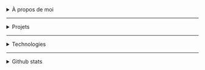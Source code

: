 <details><summary>À propos de moi</summary>  

![](https://img.shields.io/github/commit-activity/m/lx78WyY0J5/lx78WyY0J5?color=red&style=for-the-badge)
![](https://img.shields.io/github/last-commit/lx78WyY0J5/lx78WyY0J5?color=red&style=for-the-badge)  
![](https://img.shields.io/github/stars/lx78WyY0J5?color=red&style=for-the-badge)
![](https://img.shields.io/github/stars/lx78WyY0J5/lx78WyY0J5?color=red&label=repo%20stars&style=for-the-badge)
![](https://komarev.com/ghpvc/?username=lx78WyY0J5&color=red&label=%F0%9F%91%80)  
[![](https://lanyard.cnrad.dev/api/748530290917638165?bg=151515&idleMessage=...&borderRadius=0)](https://discord.com/users/748530290917638165)

</details>

----

<details><summary>Projets</summary>  
  
| Projets | Détails |
|------|------|
| - [Github](https://github.com/uhcefr) <br> - [Page.io](https://uhcefr.github.io/) <br> - [Repos .github](https://github.com/uhcefr/.github) <br> - [Repos Page.io](https://github.com/uhcefr/uhcefr.github.io) <br> - [Repos Plugin](https://github.com/uhcefr/plugin) <br> - [Repos Bot](https://github.com/uhcefr/bot) | <a href="https://uhce.fr"><img src="https://uhce.fr/storage/img/logo.png" width=70 height=70></a> ![Website](https://img.shields.io/website?down_color=red&down_message=offline&style=for-the-badge&up_color=green&up_message=online&url=https%3A%2F%2Fuhce.fr) <a href="https://uhce.fr/discord"><img src="https://discordapp.com/api/guilds/1015687367102836869/widget.png"></a> <br> ![https://uhce.fr/](https://uhce.fr/storage/img/gif.gif) |
| - [Page Github.io](https://lx78wyy0j5.github.io) <br> - [Repo Github.io](https://github.com/lx78WyY0J5/lx78WyY0J5.github.io) | ![](https://img.shields.io/github/commit-activity/m/lx78WyY0J5/lx78WyY0J5.github.io?color=red&style=for-the-badge)  ![](https://img.shields.io/github/last-commit/lx78WyY0J5/lx78WyY0J5.github.io?color=red&style=for-the-badge)  ![](https://img.shields.io/github/contributors/lx78WyY0J5/lx78WyY0J5.github.io?style=for-the-badge)  ![](https://img.shields.io/github/stars/lx78WyY0J5/lx78WyY0J5.github.io?color=red&label=repo%20stars&style=for-the-badge)  ![](https://img.shields.io/github/languages/code-size/lx78WyY0J5/lx78wyy0j5.github.io?color=red)  ![](https://img.shields.io/github/repo-size/lx78WyY0J5/lx78WyY0J5.github.io?color=red) |
| En cours | 🔐 [Repo Plugin-Bot](https://github.com/lx78WyY0J5/Plugin-Bot) ~ [Repo Plugin-Paper](https://github.com/lx78WyY0J5/Plugin-Paper) ~ [Repo Plugin-SpamBot](https://github.com/lx78WyY0J5/Plugin-SpamBot)<br>Bientôt OpenSourceSoft' |  

</details>

----

<details><summary>Technologies</summary>  

| Catégories | Technologies |
|------|------|
| Repository Managers | ![GitHub](https://img.shields.io/badge/github-%23121011.svg?style=for-the-badge&logo=github&logoColor=white)  ![GitHub Actions](https://img.shields.io/badge/github%20actions-%232671E5.svg?style=for-the-badge&logo=githubactions&logoColor=white) |
| OS | ![Tails](https://img.shields.io/badge/Tails%20-56347C?&style=for-the-badge&logo=tails&logoColor=white)  ![Ubuntu](https://img.shields.io/badge/Ubuntu-E95420?style=for-the-badge&logo=ubuntu&logoColor=white) ![Kali](https://img.shields.io/badge/Kali-268BEE?style=for-the-badge&logo=kalilinux&logoColor=white) ![Windows](https://img.shields.io/badge/Windows-0078D6?style=for-the-badge&logo=windows&logoColor=white)  ![Android](https://img.shields.io/badge/Android-3DDC84?style=for-the-badge&logo=android&logoColor=white) |
  Google | ![YouTube](https://img.shields.io/badge/YouTube-%23FF0000.svg?style=for-the-badge&logo=YouTube&logoColor=white)  ![YouTube Music](https://img.shields.io/badge/YouTube_Music-FF0000?style=for-the-badge&logo=youtube-music&logoColor=white)  ![Google Chrome](https://img.shields.io/badge/Google%20Chrome-4285F4?style=for-the-badge&logo=GoogleChrome&logoColor=white)  ![Play Store](https://img.shields.io/badge/Google_Play-414141?style=for-the-badge&logo=google-play&logoColor=white)  ![Google Drive](https://img.shields.io/badge/Google%20Drive-4285F4?style=for-the-badge&logo=googledrive&logoColor=white) ![Gmail](https://img.shields.io/badge/Gmail-D14836?style=for-the-badge&logo=gmail&logoColor=white)  |
| Logiciels | ![Tor](https://img.shields.io/badge/Tor-7D4698?style=for-the-badge&logo=Tor-Browser&logoColor=white)  ![Trello](https://img.shields.io/badge/Trello-%23026AA7.svg?style=for-the-badge&logo=Trello&logoColor=white)  ![Apache](https://img.shields.io/badge/apache-%23D42029.svg?style=for-the-badge&logo=apache&logoColor=white)  ![Adobe Photoshop](https://img.shields.io/badge/adobe%20photoshop-%2331A8FF.svg?style=for-the-badge&logo=adobe%20photoshop&logoColor=white)  ![Gimp Gnu Image Manipulation Program](https://img.shields.io/badge/Gimp-657D8B?style=for-the-badge&logo=gimp&logoColor=FFFFFF)  ![LibreOffice](https://img.shields.io/badge/LibreOffice-%2318A303?style=for-the-badge&logo=LibreOffice&logoColor=white) |
| Technologies | ![Markdown](https://img.shields.io/badge/Markdown-000000?style=for-the-badge&logo=markdown&logoColor=white)  ![.Net](https://img.shields.io/badge/.NET-5C2D91?style=for-the-badge&logo=.net&logoColor=white)  ![Godot Engine](https://img.shields.io/badge/GODOT-%23FFFFFF.svg?style=for-the-badge&logo=godot-engine)  ![Unity](https://img.shields.io/badge/unity-%23000000.svg?style=for-the-badge&logo=unity&logoColor=white) |
| IDE | ![IntelliJ IDEA](https://img.shields.io/badge/IntelliJIDEA-000000.svg?style=for-the-badge&logo=intellij-idea&logoColor=white)  	![NetBeans IDE](https://img.shields.io/badge/NetBeansIDE-1B6AC6.svg?style=for-the-badge&logo=apache-netbeans-ide&logoColor=white)  ![Notepad++](https://img.shields.io/badge/Notepad++-90E59A.svg?style=for-the-badge&logo=notepad%2b%2b&logoColor=black)  ![Visual Studio](https://img.shields.io/badge/Visual%20Studio-5C2D91.svg?style=for-the-badge&logo=visual-studio&logoColor=white) ![Visual Studio Code](https://img.shields.io/badge/Visual%20Studio%20Code-0078d7.svg?style=for-the-badge&logo=visual-studio-code&logoColor=white) |
| Langues | ![C#](https://img.shields.io/badge/c%23-%23239120.svg?style=for-the-badge&logo=c-sharp&logoColor=white)  ![Java](https://img.shields.io/badge/java-%23ED8B00.svg?style=for-the-badge&logo=java&logoColor=white) |
| Bash | ![Shell Script](https://img.shields.io/badge/shell_script-%23121011.svg?style=for-the-badge&logo=gnu-bash&logoColor=white)  ![PowerShell](https://img.shields.io/badge/PowerShell-%235391FE.svg?style=for-the-badge&logo=powershell&logoColor=white)  ![Windows Terminal](https://img.shields.io/badge/Windows%20Terminal-%234D4D4D.svg?style=for-the-badge&logo=windows-terminal&logoColor=white) |
| Web | ![HTML5](https://img.shields.io/badge/html5-%23E34F26.svg?style=for-the-badge&logo=html5&logoColor=white)  ![CSS3](https://img.shields.io/badge/css3-%231572B6.svg?style=for-the-badge&logo=css3&logoColor=white)  ![JavaScript](https://img.shields.io/badge/javascript-%23323330.svg?style=for-the-badge&logo=javascript&logoColor=%23F7DF1E)  ![PHP](https://img.shields.io/badge/php-%23777BB4.svg?style=for-the-badge&logo=php&logoColor=white) |
| Réseaux | ![LinkedIn](https://img.shields.io/badge/linkedin-%230077B5.svg?style=for-the-badge&logo=linkedin&logoColor=white)  ![Snapchat](https://img.shields.io/badge/Snapchat-%23FFFC00.svg?style=for-the-badge&logo=Snapchat&logoColor=white)  ![Discord](https://img.shields.io/badge/%3CServer%3E-%237289DA.svg?style=for-the-badge&logo=discord&logoColor=white)  ![Twitch](https://img.shields.io/badge/Twitch-%239146FF.svg?style=for-the-badge&logo=Twitch&logoColor=white) |

</details>

----

<details><summary>Github stats</summary>  

![](https://github-readme-stats-git-masterrstaa-rickstaa.vercel.app/api?username=lx78WyY0J5&count_private=true&show_icons=true&theme=dark&hide_border=true)
![](https://github-readme-streak-stats.herokuapp.com?user=lx78WyY0J5&count_private=true&theme=dark&hide_border=true)
![](https://github-readme-stats-git-masterrstaa-rickstaa.vercel.app/api/top-langs/?username=lx78WyY0J5&count_private=true&theme=dark&hide_border=true)
![](https://github-profile-trophy.vercel.app/?username=lx78WyY0J5&theme=darkhub&&no-frame=true&no-bg=true)
  
</details>
